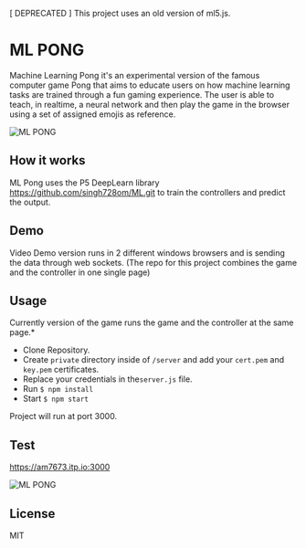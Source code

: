 [ DEPRECATED ] This project uses an old version of ml5.js.


# ML PONG

Machine Learning Pong it's an experimental version of the famous computer game Pong that aims to educate users on how machine learning tasks are trained through a fun gaming experience. The user is able to teach, in realtime, a neural network and then play the game in the browser using a set of assigned emojis as reference.


![ML PONG](public/images/doc01.jpg)

## How it works

ML Pong uses the P5 DeepLearn library https://github.com/singh728om/ML.git to train the controllers and predict the output.

## Demo

Video Demo version runs in 2 different windows browsers and is sending the data through web sockets. (The repo for this project combines the game and the controller in one single page)




## Usage

Currently version of the game runs the game and the controller at the same page.*

- Clone Repository.
- Create `private` directory inside of `/server` and add your `cert.pem` and `key.pem` certificates.
- Replace your credentials in the`server.js` file.
- Run `$ npm install`
- Start `$ npm start`

Project will run at port 3000.

## Test

https://am7673.itp.io:3000

![ML PONG](public/images/current.jpg)


## License

MIT
